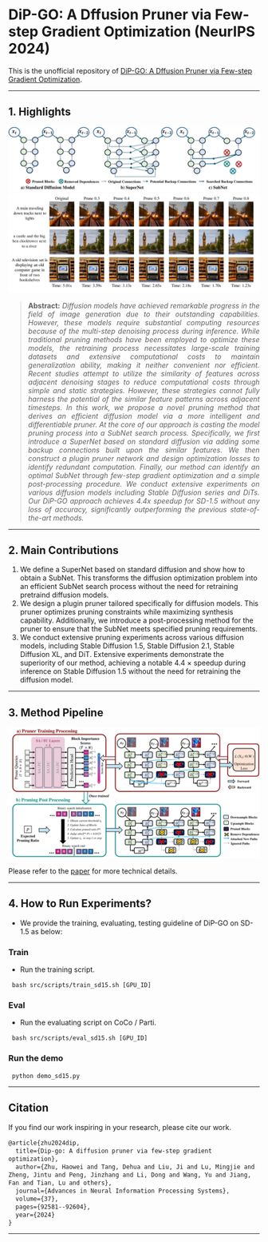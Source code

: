 # DiP-GO: A Dffusion Pruner via Few-step Gradient Optimization (NeurIPS 2024)
This is the unofficial repository of  [DiP-GO: A Dffusion Pruner via Few-step Gradient Optimization](https://arxiv.org/abs/2410.16942).

<hr />

## 1. Highlights

![intro figure](figure/supernet.jpg)
![main figure](figure/visualizations.jpg)

> **<p align="justify"> Abstract:** *Diffusion models have achieved remarkable progress in the field of image generation due to their outstanding capabilities. However, these models require substantial computing resources because of the multi-step denoising process during inference. While traditional pruning methods have been employed to optimize these models, the retraining process necessitates large-scale training datasets and extensive computational costs to maintain generalization ability, making it neither convenient nor efficient. Recent studies attempt to utilize the similarity of features across adjacent denoising stages to reduce computational costs through simple and static strategies. However, these strategies cannot fully harness the potential of the similar feature patterns across adjacent timesteps. In this work, we propose a novel pruning method that derives an efficient diffusion model via a more intelligent and differentiable pruner. At the core of our approach is casting the model pruning process into a SubNet search process. Specifically, we first introduce a SuperNet based on standard diffusion via adding some backup connections built upon the similar features. We then construct a plugin pruner network and design optimization losses to identify redundant computation. Finally, our method can identify an optimal SubNet through few-step gradient optimization and a simple post-processing procedure.
We conduct extensive experiments on various diffusion models including Stable Diffusion series and DiTs. Our DiP-GO approach achieves 4.4x speedup for SD-1.5 without any loss of accuracy, significantly outperforming the previous state-of-the-art methods.* </p>

<hr />

## 2. Main Contributions
1) We define a SuperNet based on standard diffusion and show how to obtain a SubNet. This transforms the diffusion optimization problem into an efficient SubNet search process without the need for retraining pretraind diffusion models.
2) We design a plugin pruner tailored specifically for diffusion models. This pruner optimizes pruning constraints while maximizing synthesis capability. Additionally, we introduce a post-processing method for the pruner to ensure that the SubNet meets specified pruning requirements.
3) We conduct extensive pruning experiments across various diffusion models, including Stable Diffusion 1.5, Stable Diffusion 2.1, Stable Diffusion XL, and DiT. Extensive experiments demonstrate the superiority of our method, achieving a notable 4.4 $\times$ speedup during inference on Stable Diffusion 1.5 without the need for retraining the diffusion model.

<hr />

## 3. Method Pipeline

![main figure](figure/overview.jpg)

Please refer to the [paper](https://arxiv.org/abs/2410.16942) for more technical details.

<hr />

## 4. How to Run Experiments?
* We provide the training, evaluating, testing guideline of DiP-GO on SD-1.5 as below:
### Train
* Run the training script.
```
 bash src/scripts/train_sd15.sh [GPU_ID]
```

### Eval
* Run the evaluating script on CoCo / Parti.
```
 bash src/scripts/eval_sd15.sh [GPU_ID]
```

### Run the demo
```
 python demo_sd15.py
```
<hr />

## Citation

If you find our work inspiring in your research, please cite our work.

```
@article{zhu2024dip,
  title={Dip-go: A diffusion pruner via few-step gradient optimization},
  author={Zhu, Haowei and Tang, Dehua and Liu, Ji and Lu, Mingjie and Zheng, Jintu and Peng, Jinzhang and Li, Dong and Wang, Yu and Jiang, Fan and Tian, Lu and others},
  journal={Advances in Neural Information Processing Systems},
  volume={37},
  pages={92581--92604},
  year={2024}
}
```

<hr />
